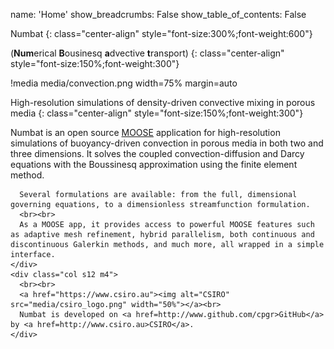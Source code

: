 name: 'Home'
show_breadcrumbs: False
show_table_of_contents: False

Numbat
{: class="center-align" style="font-size:300%;font-weight:600"}

(**Num**erical **B**ousinesq **a**dvective **t**ransport)
{: class="center-align" style="font-size:150%;font-weight:300"}

!media media/convection.png width=75% margin=auto

High-resolution simulations of density-driven convective mixing in porous media
{: class="center-align" style="font-size:150%;font-weight:300"}

<div class=container>
  <div class="row">
    <div class="col s12 m8">
      Numbat is an open source <a href = http://www.mooseframework.com>MOOSE</a> application for high-resolution simulations of buoyancy-driven convection in porous media in both two and three dimensions. It solves the coupled convection-diffusion and Darcy equations with the Boussinesq approximation using the finite element method.

      Several formulations are available: from the full, dimensional governing equations, to a dimensionless streamfunction formulation.
      <br><br>
      As a MOOSE app, it provides access to powerful MOOSE features such as adaptive mesh refinement, hybrid parallelism, both continuous and discontinuous Galerkin methods, and much more, all wrapped in a simple interface.
    </div>
    <div class="col s12 m4">
      <br><br>
      <a href="https://www.csiro.au"><img alt="CSIRO" src="media/csiro_logo.png" width="50%"></a><br>
      Numbat is developed on <a href=http://www.github.com/cpgr>GitHub</a> by <a href=http://www.csiro.au>CSIRO</a>.
    </div>
  </div>
</div>
